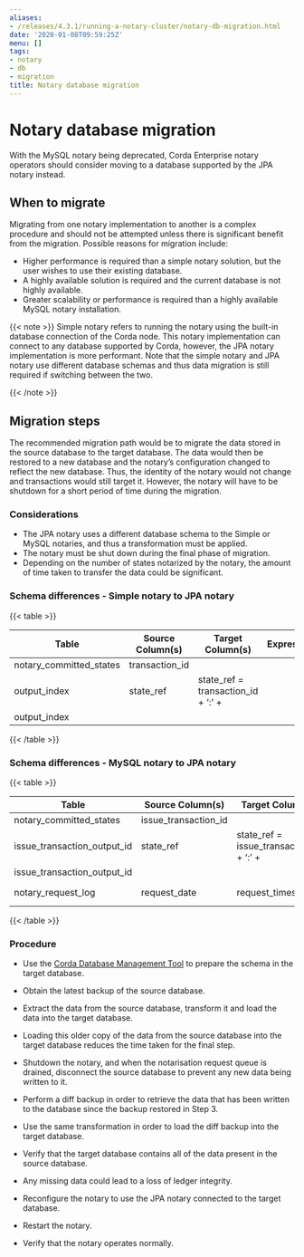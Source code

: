 ```yaml
---
aliases:
- /releases/4.3.1/running-a-notary-cluster/notary-db-migration.html
date: '2020-01-08T09:59:25Z'
menu: []
tags:
- notary
- db
- migration
title: Notary database migration
---
```



# Notary database migration

With the MySQL notary being deprecated, Corda Enterprise notary operators should consider moving to a database supported by the JPA notary
instead.


## When to migrate

Migrating from one notary implementation to another is a complex procedure and should not be attempted unless there is
significant benefit from the migration. Possible reasons for migration include:


* Higher performance is required than a simple notary solution, but the user wishes to use their existing database.
* A highly available solution is required and the current database is not highly available.
* Greater scalability or performance is required than a highly available MySQL notary installation.

{{< note >}}
Simple notary refers to running the notary using the built-in database connection of the Corda node. This notary
implementation can connect to any database supported by Corda, however, the JPA notary implementation is more
performant. Note that the simple notary and JPA notary use different database schemas and thus data migration is
still required if switching between the two.

{{< /note >}}

## Migration steps

The recommended migration path would be to migrate the data stored in the source database to the target database. The data
would then be restored to a new database and the notary’s configuration changed to reflect the new database. Thus, the identity of
the notary would not change and transactions would still target it. However, the notary will have to be shutdown for a short
period of time during the migration.


### Considerations


* The JPA notary uses a different database schema to the Simple or MySQL notaries, and thus a transformation must be applied.
* The notary must be shut down during the final phase of migration.
* Depending on the number of states notarized by the notary, the amount of time taken to transfer the data could be significant.


### Schema differences - Simple notary to JPA notary


{{< table >}}

|Table|Source Column(s)|Target Column(s)|Expression|
|--------------------------|-----------------------------|-------------------|------------------------------------------|
|notary_committed_states|transaction_id
output_index|state_ref|state_ref = transaction_id + ‘:’ +
output_index|

{{< /table >}}


### Schema differences - MySQL notary to JPA notary


{{< table >}}

|Table|Source Column(s)|Target Column(s)|Expression|
|--------------------------|-----------------------------|-------------------|------------------------------------------|
|notary_committed_states|issue_transaction_id
issue_transaction_output_id|state_ref|state_ref = issue_transaction_id + ‘:’ +
issue_transaction_output_id|
|notary_request_log|request_date|request_timestamp|request_timestamp = request_date|

{{< /table >}}


### Procedure


* Use the [Corda Database Management Tool](../node-database.md#database-management-tool-ref) to prepare the schema in the target database.
* Obtain the latest backup of the source database.
* Extract the data from the source database, transform it and load the data into the target database.
* Loading this older copy of the data from the source database into the target database reduces the time taken for the final step.


* Shutdown the notary, and when the notarisation request queue is drained, disconnect the source database to prevent any new data being written to it.
* Perform a diff backup in order to retrieve the data that has been written to the database since the backup restored in Step 3.
* Use the same transformation in order to load the diff backup into the target database.
* Verify that the target database contains all of the data present in the source database.
* Any missing data could lead to a loss of ledger integrity.


* Reconfigure the notary to use the JPA notary connected to the target database.
* Restart the notary.
* Verify that the notary operates normally.

